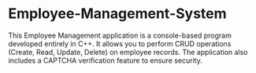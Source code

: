 # Employee-Management-System
This Employee Management application is a console-based program developed entirely in C++. It allows you to perform CRUD operations (Create, Read, Update, Delete) on employee records. The application also includes a CAPTCHA verification feature to ensure security.
